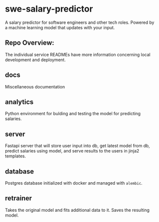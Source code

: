 # swe-salary-predictor
A salary predictor for software engineers and other tech roles. Powered by a machine learning model that updates with your input.

##  Repo Overview:
The individual service READMEs have more information concerning local development and deployment.

## docs
Miscellaneous documentation

## analytics
Python environment for bulding and testing the model for predicting salaries.

## server
Fastapi server that will store user input into db, get latest model from db, predict salaries using model, and serve results to the users in jinja2 templates.

## database
Postgres database initialized with docker and managed with `alembic`.

## retrainer
Takes the original model and fits additional data to it. Saves the resulting model.